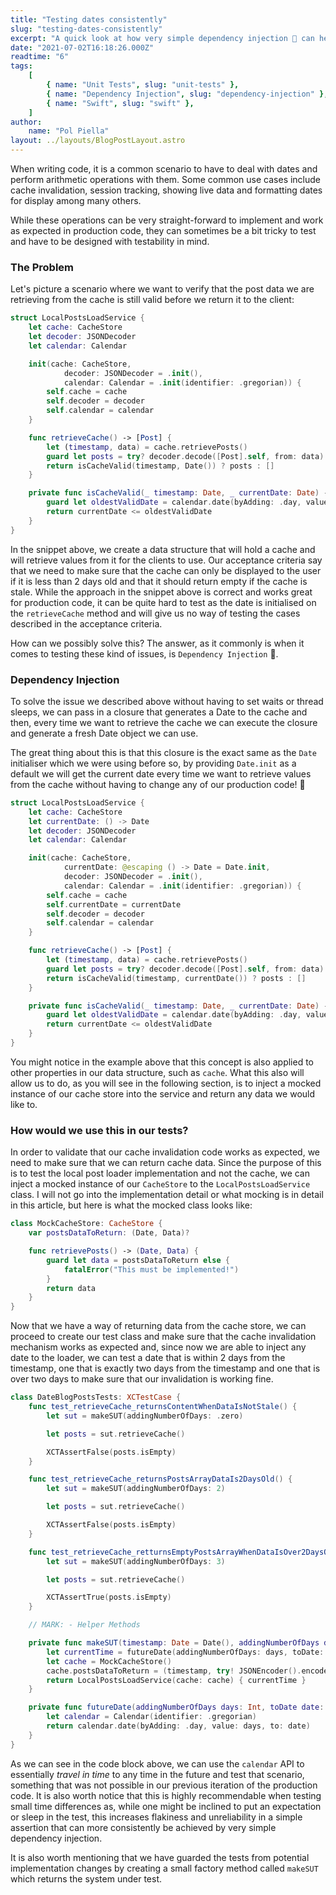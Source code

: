 ```yaml
---
title: "Testing dates consistently"
slug: "testing-dates-consistently"
excerpt: "A quick look at how very simple dependency injection 💉 can help testing date differences using cache invalidation as an example."
date: "2021-07-02T16:18:26.000Z"
readtime: "6"
tags:
    [
        { name: "Unit Tests", slug: "unit-tests" },
        { name: "Dependency Injection", slug: "dependency-injection" },
        { name: "Swift", slug: "swift" },
    ]
author:
    name: "Pol Piella"
layout: ../layouts/BlogPostLayout.astro
---
```


When writing code, it is a common scenario to have to deal with dates and perform arithmetic operations with them. Some common use cases include cache invalidation, session tracking, showing live data and formatting dates for display among many others.

While these operations can be very straight-forward to implement and work as expected in production code, they can sometimes be a bit tricky to test and have to be designed with testability in mind.

### The Problem

Let's picture a scenario where we want to verify that the post data we are retrieving from the cache is still valid before we return it to the client:

```swift:LocalPostsLoadService.swift
struct LocalPostsLoadService {
    let cache: CacheStore
    let decoder: JSONDecoder
    let calendar: Calendar

    init(cache: CacheStore,
            decoder: JSONDecoder = .init(),
            calendar: Calendar = .init(identifier: .gregorian)) {
        self.cache = cache
        self.decoder = decoder
        self.calendar = calendar
    }

    func retrieveCache() -> [Post] {
        let (timestamp, data) = cache.retrievePosts()
        guard let posts = try? decoder.decode([Post].self, from: data) else { return [] }
        return isCacheValid(timestamp, Date()) ? posts : []
    }

    private func isCacheValid(_ timestamp: Date, _ currentDate: Date) -> Bool {
        guard let oldestValidDate = calendar.date(byAdding: .day, value: 2, to: timestamp) else { return false }
        return currentDate <= oldestValidDate
    }
}
```

In the snippet above, we create a data structure that will hold a cache and will retrieve values from it for the clients to use. Our acceptance criteria say that we need to make sure that the cache can only be displayed to the user if it is less than 2 days old and that it should return empty if the cache is stale. While the approach in the snippet above is correct and works great for production code, it can be quite hard to test as the date is initialised on the `retrieveCache` method and will give us no way of testing the cases described in the acceptance criteria.

How can we possibly solve this? The answer, as it commonly is when it comes to testing these kind of issues, is `Dependency Injection` 💉.

### Dependency Injection

To solve the issue we described above without having to set waits or thread sleeps, we can pass in a closure that generates a Date to the cache and then, every time we want to retrieve the cache we can execute the closure and generate a fresh Date object we can use.

The great thing about this is that this closure is the exact same as the `Date` initialiser which we were using before so, by providing `Date.init` as a default we will get the current date every time we want to retrieve values from the cache without having to change any of our production code! 🎉

```swift:LocalPostsLoadService.swift
struct LocalPostsLoadService {
    let cache: CacheStore
    let currentDate: () -> Date
    let decoder: JSONDecoder
    let calendar: Calendar

    init(cache: CacheStore,
            currentDate: @escaping () -> Date = Date.init,
            decoder: JSONDecoder = .init(),
            calendar: Calendar = .init(identifier: .gregorian)) {
        self.cache = cache
        self.currentDate = currentDate
        self.decoder = decoder
        self.calendar = calendar
    }

    func retrieveCache() -> [Post] {
        let (timestamp, data) = cache.retrievePosts()
        guard let posts = try? decoder.decode([Post].self, from: data) else { return [] }
        return isCacheValid(timestamp, currentDate()) ? posts : []
    }

    private func isCacheValid(_ timestamp: Date, _ currentDate: Date) -> Bool {
        guard let oldestValidDate = calendar.date(byAdding: .day, value: 2, to: timestamp) else { return false }
        return currentDate <= oldestValidDate
    }
}
```

You might notice in the example above that this concept is also applied to other properties in our data structure, such as `cache`. What this also will allow us to do, as you will see in the following section, is to inject a mocked instance of our cache store into the service and return any data we would like to.

### How would we use this in our tests?

In order to validate that our cache invalidation code works as expected, we need to make sure that we can return cache data. Since the purpose of this is to test the local post loader implementation and not the cache, we can inject a mocked instance of our `CacheStore` to the `LocalPostsLoadService` class. I will not go into the implementation detail or what mocking is in detail in this article, but here is what the mocked class looks like:

```swift:MockCacheStore.swift
class MockCacheStore: CacheStore {
    var postsDataToReturn: (Date, Data)?

    func retrievePosts() -> (Date, Data) {
        guard let data = postsDataToReturn else {
            fatalError("This must be implemented!")
        }
        return data
    }
}
```

Now that we have a way of returning data from the cache store, we can proceed to create our test class and make sure that the cache invalidation mechanism works as expected and, since now we are able to inject any date to the loader, we can test a date that is within 2 days from the timestamp, one that is exactly two days from the timestamp and one that is over two days to make sure that our invalidation is working fine.

```swift:DateBlogPostsTests.swift
class DateBlogPostsTests: XCTestCase {
    func test_retrieveCache_returnsContentWhenDataIsNotStale() {
        let sut = makeSUT(addingNumberOfDays: .zero)

        let posts = sut.retrieveCache()

        XCTAssertFalse(posts.isEmpty)
    }

    func test_retrieveCache_returnsPostsArrayDataIs2DaysOld() {
        let sut = makeSUT(addingNumberOfDays: 2)

        let posts = sut.retrieveCache()

        XCTAssertFalse(posts.isEmpty)
    }

    func test_retrieveCache_retturnsEmptyPostsArrayWhenDataIsOver2DaysOld() {
        let sut = makeSUT(addingNumberOfDays: 3)

        let posts = sut.retrieveCache()

        XCTAssertTrue(posts.isEmpty)
    }

    // MARK: - Helper Methods

    private func makeSUT(timestamp: Date = Date(), addingNumberOfDays days: Int, posts: [Post] = [Post()]) -> LocalPostsLoadService {
        let currentTime = futureDate(addingNumberOfDays: days, toDate: timestamp)!
        let cache = MockCacheStore()
        cache.postsDataToReturn = (timestamp, try! JSONEncoder().encode(posts))
        return LocalPostsLoadService(cache: cache) { currentTime }
    }

    private func futureDate(addingNumberOfDays days: Int, toDate date: Date) -> Date? {
        let calendar = Calendar(identifier: .gregorian)
        return calendar.date(byAdding: .day, value: days, to: date)
    }
}
```

As we can see in the code block above, we can use the `calendar` API to essentially _travel in time_ to any time in the future and test that scenario, something that was not possible in our previous iteration of the production code. It is also worth notice that this is highly recommendable when testing small time differences as, while one might be inclined to put an expectation or sleep in the test, this increases flakiness and unreliability in a simple assertion that can more consistently be achieved by very simple dependency injection.

It is also worth mentioning that we have guarded the tests from potential implementation changes by creating a small factory method called `makeSUT` which returns the system under test.
